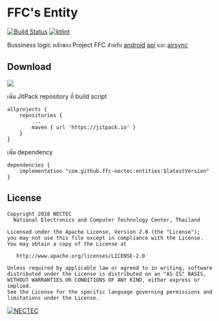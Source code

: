 # FFC's Entity
[![Build Status](https://travis-ci.org/ffc-nectec/entities.svg?branch=master)](https://travis-ci.org/ffc-nectec/entities)
[![ktlint](https://img.shields.io/badge/code%20style-%E2%9D%A4-FF4081.svg)](https://ktlint.github.io/)

Bussiness logic หลักของ Project FFC สำหรับ [android](https://github.com/ffc-nectec/android) [api](https://github.com/ffc-nectec/api) และ [airsync](https://github.com/ffc-nectec/airsync)

## Download
[![](https://jitpack.io/v/ffc-nectec/entities.svg)](https://jitpack.io/#ffc-nectec/entities)

เพิ่ม JitPack repository ที่ build script
```
allprojects {
    repositories {
        ...
        maven { url 'https://jitpack.io' }
    }
}
```

เพิ่ม dependency

```
dependencies {
    implementation "com.github.ffc-nectec:entities:$latestVersion"
}
```

## License

    Copyright 2018 NECTEC
      National Electronics and Computer Technology Center, Thailand

    Licensed under the Apache License, Version 2.0 (the "License");
    you may not use this file except in compliance with the License.
    You may obtain a copy of the License at

       http://www.apache.org/licenses/LICENSE-2.0

    Unless required by applicable law or agreed to in writing, software
    distributed under the License is distributed on an "AS IS" BASIS,
    WITHOUT WARRANTIES OR CONDITIONS OF ANY KIND, either express or implied.
    See the License for the specific language governing permissions and
    limitations under the License.    

[![NECTEC](http://www.nectec.or.th/themes/nectec/img/logo.png)](https://www.nectec.or.th)
